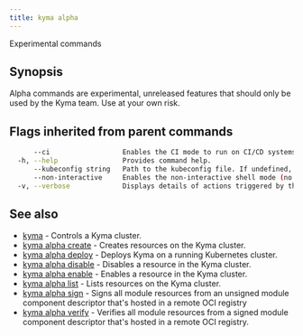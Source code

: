 ```yaml
---
title: kyma alpha
---
```


Experimental commands

## Synopsis

Alpha commands are experimental, unreleased features that should only be used by the Kyma team. Use at your own risk.


## Flags inherited from parent commands

```bash
      --ci                  Enables the CI mode to run on CI/CD systems. It avoids any user interaction (such as no dialog prompts) and ensures that logs are formatted properly in log files (such as no spinners for CLI steps).
  -h, --help                Provides command help.
      --kubeconfig string   Path to the kubeconfig file. If undefined, Kyma CLI uses the KUBECONFIG environment variable, or falls back "/$HOME/.kube/config".
      --non-interactive     Enables the non-interactive shell mode (no colorized output, no spinner).
  -v, --verbose             Displays details of actions triggered by the command.
```

## See also

* [kyma](kyma.md)	 - Controls a Kyma cluster.
* [kyma alpha create](kyma_alpha_create.md)	 - Creates resources on the Kyma cluster.
* [kyma alpha deploy](kyma_alpha_deploy.md)	 - Deploys Kyma on a running Kubernetes cluster.
* [kyma alpha disable](kyma_alpha_disable.md)	 - Disables a resource in the Kyma cluster.
* [kyma alpha enable](kyma_alpha_enable.md)	 - Enables a resource in the Kyma cluster.
* [kyma alpha list](kyma_alpha_list.md)	 - Lists resources on the Kyma cluster.
* [kyma alpha sign](kyma_alpha_sign.md)	 - Signs all module resources from an unsigned module component descriptor that's hosted in a remote OCI registry
* [kyma alpha verify](kyma_alpha_verify.md)	 - Verifies all module resources from a signed module component descriptor that's hosted in a remote OCI registry.

